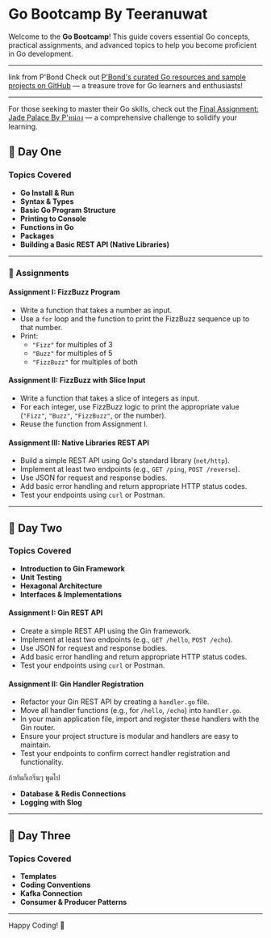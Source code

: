 # Go Bootcamp By Teeranuwat

Welcome to the **Go Bootcamp**! This guide covers essential Go concepts, practical assignments, and advanced topics to help you become proficient in Go development.

---

link from P'Bond
Check out [P'Bond's curated Go resources and sample projects on GitHub](https://github.com/codebangkok/golang?tab=readme-ov-file) — a treasure trove for Go learners and enthusiasts!

---

For those seeking to master their Go skills, check out the [Final Assignment: Jade Palace By P'หน่อง](https://github.com/AnuchitO/softcraft-valley/blob/main/Jade-Palace.md#learning-objectives) — a comprehensive challenge to solidify your learning.

## 📅 Day One

### Topics Covered

- **Go Install & Run**
- **Syntax & Types**
- **Basic Go Program Structure**
- **Printing to Console**
- **Functions in Go**
- **Packages**
- **Building a Basic REST API (Native Libraries)**

---

### 📝 Assignments

#### Assignment I: FizzBuzz Program

- Write a function that takes a number as input.
- Use a `for` loop and the function to print the FizzBuzz sequence up to that number.
- Print:
    - `"Fizz"` for multiples of 3
    - `"Buzz"` for multiples of 5
    - `"FizzBuzz"` for multiples of both

#### Assignment II: FizzBuzz with Slice Input

- Write a function that takes a slice of integers as input.
- For each integer, use FizzBuzz logic to print the appropriate value (`"Fizz"`, `"Buzz"`, `"FizzBuzz"`, or the number).
- Reuse the function from Assignment I.

#### Assignment III: Native Libraries REST API

- Build a simple REST API using Go's standard library (`net/http`).
- Implement at least two endpoints (e.g., `GET /ping`, `POST /reverse`).
- Use JSON for request and response bodies.
- Add basic error handling and return appropriate HTTP status codes.
- Test your endpoints using `curl` or Postman.

--- 

## 📅 Day Two

### Topics Covered
- **Introduction to Gin Framework**
- **Unit Testing**
- **Hexagonal Architecture**
- **Interfaces & Implementations**


#### Assignment I: Gin REST API

- Create a simple REST API using the Gin framework.
- Implement at least two endpoints (e.g., `GET /hello`, `POST /echo`).
- Use JSON for request and response bodies.
- Add basic error handling and return appropriate HTTP status codes.
- Test your endpoints using `curl` or Postman.

#### Assignment II: Gin Handler Registration

- Refactor your Gin REST API by creating a `handler.go` file.
- Move all handler functions (e.g., for `/hello`, `/echo`) into `handler.go`.
- In your main application file, import and register these handlers with the Gin router.
- Ensure your project structure is modular and handlers are easy to maintain.
- Test your endpoints to confirm correct handler registration and functionality.




ถ้าทันก็เกริ่นๆ พูดไป
- **Database & Redis Connections**
- **Logging with Slog**

---

## 📅 Day Three

### Topics Covered

- **Templates**
- **Coding Conventions**
- **Kafka Connection**
- **Consumer & Producer Patterns**

---

Happy Coding! 🚀

